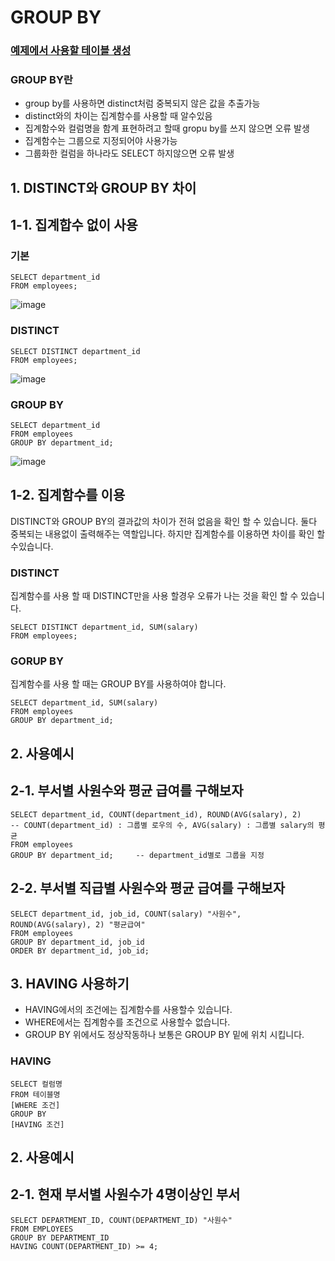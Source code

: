 # GROUP BY

### [예제에서 사용할 테이블 생성](예제테이블생성.md)

### GROUP BY란

- group by를 사용하면 distinct처럼 중복되지 않은 값을 추출가능
- distinct와의 차이는 집계함수를 사용할 때 알수있음
- 집계함수와 컬럼명을 함계 표현하려고 할때 gropu by를 쓰지 않으면 오류 발생
- 집계함수는 그룹으로 지정되어야 사용가능
- 그룹화한 컬럼을 하나라도 SELECT 하지않으면 오류 발생

## 1. DISTINCT와 GROUP BY 차이

## 1-1. 집계합수 없이 사용

### 기본

```
SELECT department_id
FROM employees;
```

![image](https://user-images.githubusercontent.com/42727909/49918310-ea7fa580-fee5-11e8-9ed1-6826b6c1a71c.png)


### DISTINCT

```
SELECT DISTINCT department_id
FROM employees;
```

![image](https://user-images.githubusercontent.com/42727909/49918260-bdcb8e00-fee5-11e8-875c-6bc6d970fa72.png)

### GROUP BY

```
SELECT department_id 
FROM employees
GROUP BY department_id;
```

![image](https://user-images.githubusercontent.com/42727909/49918366-40ece400-fee6-11e8-8a19-f54d1250623b.png)

## 1-2. 집계함수를 이용

DISTINCT와 GROUP BY의 결과값의 차이가 전혀 없음을 확인 할 수 있습니다. 둘다 중복되는 내용없이 출력해주는 역할입니다. 하지만 집계함수를 이용하면 차이를 확인 할수있습니다.

### DISTINCT

집계함수를 사용 할 때 DISTINCT만을 사용 할경우 오류가 나는 것을 확인 할 수 있습니다.

```
SELECT DISTINCT department_id, SUM(salary) 
FROM employees;
```

### GORUP BY

집계함수를 사용 할 때는 GROUP BY를 사용하여야 합니다.

```
SELECT department_id, SUM(salary) 
FROM employees
GROUP BY department_id;
```

## 2. 사용예시

## 2-1. 부서별 사원수와 평균 급여를 구해보자

```
SELECT department_id, COUNT(department_id), ROUND(AVG(salary), 2)     -- COUNT(department_id) : 그룹별 로우의 수, AVG(salary) : 그룹별 salary의 평균
FROM employees
GROUP BY department_id;     -- department_id별로 그룹을 지정
```


## 2-2. 부서별 직급별 사원수와 평균 급여를 구해보자

```
SELECT department_id, job_id, COUNT(salary) "사원수", ROUND(AVG(salary), 2) "평균급여"
FROM employees
GROUP BY department_id, job_id
ORDER BY department_id, job_id;
```

## 3. HAVING 사용하기

- HAVING에서의 조건에는 집계함수를 사용할수 있습니다.
- WHERE에서는 집계함수를 조건으로 사용할수 없습니다.
- GROUP BY 위에서도 정상작동하나 보통은 GROUP BY 밑에 위치 시킵니다. 

### HAVING

```
SELECT 컬럼명
FROM 테이블명
[WHERE 조건]
GROUP BY
[HAVING 조건]
```

## 2. 사용예시

## 2-1. 현재 부서별 사원수가 4명이상인 부서

```
SELECT DEPARTMENT_ID, COUNT(DEPARTMENT_ID) "사원수"
FROM EMPLOYEES
GROUP BY DEPARTMENT_ID
HAVING COUNT(DEPARTMENT_ID) >= 4;
```

